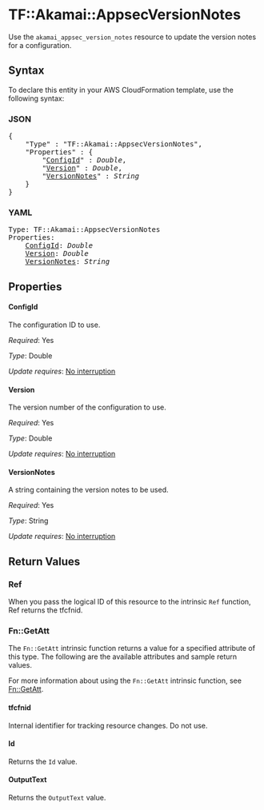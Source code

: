 # TF::Akamai::AppsecVersionNotes

Use the `akamai_appsec_version_notes` resource to update the version notes for a configuration.

## Syntax

To declare this entity in your AWS CloudFormation template, use the following syntax:

### JSON

<pre>
{
    "Type" : "TF::Akamai::AppsecVersionNotes",
    "Properties" : {
        "<a href="#configid" title="ConfigId">ConfigId</a>" : <i>Double</i>,
        "<a href="#version" title="Version">Version</a>" : <i>Double</i>,
        "<a href="#versionnotes" title="VersionNotes">VersionNotes</a>" : <i>String</i>
    }
}
</pre>

### YAML

<pre>
Type: TF::Akamai::AppsecVersionNotes
Properties:
    <a href="#configid" title="ConfigId">ConfigId</a>: <i>Double</i>
    <a href="#version" title="Version">Version</a>: <i>Double</i>
    <a href="#versionnotes" title="VersionNotes">VersionNotes</a>: <i>String</i>
</pre>

## Properties

#### ConfigId

The configuration ID to use.

_Required_: Yes

_Type_: Double

_Update requires_: [No interruption](https://docs.aws.amazon.com/AWSCloudFormation/latest/UserGuide/using-cfn-updating-stacks-update-behaviors.html#update-no-interrupt)

#### Version

The version number of the configuration to use.

_Required_: Yes

_Type_: Double

_Update requires_: [No interruption](https://docs.aws.amazon.com/AWSCloudFormation/latest/UserGuide/using-cfn-updating-stacks-update-behaviors.html#update-no-interrupt)

#### VersionNotes

A string containing the version notes to be used.

_Required_: Yes

_Type_: String

_Update requires_: [No interruption](https://docs.aws.amazon.com/AWSCloudFormation/latest/UserGuide/using-cfn-updating-stacks-update-behaviors.html#update-no-interrupt)

## Return Values

### Ref

When you pass the logical ID of this resource to the intrinsic `Ref` function, Ref returns the tfcfnid.

### Fn::GetAtt

The `Fn::GetAtt` intrinsic function returns a value for a specified attribute of this type. The following are the available attributes and sample return values.

For more information about using the `Fn::GetAtt` intrinsic function, see [Fn::GetAtt](https://docs.aws.amazon.com/AWSCloudFormation/latest/UserGuide/intrinsic-function-reference-getatt.html).

#### tfcfnid

Internal identifier for tracking resource changes. Do not use.

#### Id

Returns the <code>Id</code> value.

#### OutputText

Returns the <code>OutputText</code> value.

